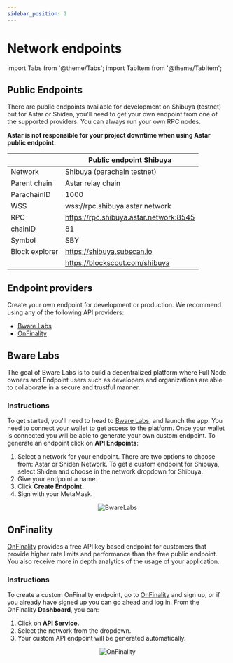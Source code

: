 ```yaml
---
sidebar_position: 2
---
```


# Network endpoints

import Tabs from '@theme/Tabs';
import TabItem from '@theme/TabItem';

## Public Endpoints

There are public endpoints available for development on Shibuya (testnet) but for Astar or Shiden, you'll need to get your own endpoint from one of the supported providers. You can always run your own RPC nodes.

**Astar is not responsible for your project downtime when using Astar public endpoint.**

|   | Public endpoint Shibuya |
| --- | --- |
| Network | Shibuya (parachain testnet) |
| Parent chain | Astar relay chain |
| ParachainID | 1000 |
| WSS | wss://rpc.shibuya.astar.network |
| RPC | https://rpc.shibuya.astar.network:8545 |
| chainID | 81 |
| Symbol | SBY |
| Block explorer | https://shibuya.subscan.io |
|   | https://blockscout.com/shibuya |


## Endpoint providers

Create your own endpoint for development or production. We recommend using any of the following API providers:

- [Bware Labs](./endpoints#bware-labs)
- [OnFinality](./endpoints#onfinality)

## Bware Labs
The goal of Bware Labs is to build a decentralized platform where Full Node owners and Endpoint users such as developers and organizations are able to collaborate in a secure and trustful manner.

### Instructions
To get started, you'll need to head to [Bware Labs](https://app.bwarelabs.com/), and launch the app. You need to connect your wallet to get access to the platform. Once your wallet is connected you will be able to generate your own custom endpoint. To generate an endpoint click on **API Endpoints**:

1. Select a network for your endpoint. There are two options to choose from: Astar or Shiden Network. To get a custom endpoint for Shibuya, select Shiden and choose in the network dropdown for Shibuya.
2. Give your endpoint a name. 
3. Click **Create Endpoint.**
4. Sign with your MetaMask.

<center>
<img src="https://i.imgur.com/A6shINy.png" alt="BwareLabs" border="0"></img>
</center>

## OnFinality
[OnFinality](https://onfinality.io/) provides a free API key based endpoint for customers that provide higher rate limits and performance than the free public endpoint. You also receive more in depth analytics of the usage of your application.

### Instructions
To create a custom OnFinality endpoint, go to [OnFinality](https://onfinality.io/) and sign up, or if you already have signed up you can go ahead and log in. From the OnFinality **Dashboard**, you can:

1. Click on **API Service.**
2. Select the network from the dropdown.
3. Your custom API endpoint will be generated automatically.

<center>
<img src="https://i.imgur.com/SaoAQwt.png" alt="OnFinality" border="0"></img>
</center>

